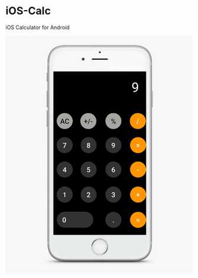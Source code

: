 # iOS-Calc
iOS Calculator for Android

![alt text][logo]

[logo]: https://github.com/Apfelsaft147/iOS-Calc/blob/main/fastlane/metadata/android/en-US/images/screenshots/1.jpg 

